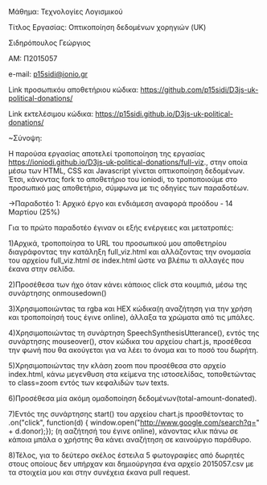 
Μάθημα: Τεχνολογίες Λογισμικού

Τίτλος Εργασίας: Οπτικοποίηση δεδομένων χορηγιών (UK)

Σιδηρόπουλος Γεώργιος

ΑΜ: Π2015057

e-mail: p15sidi@ionio.gr

Link προσωπικόυ αποθετήριου κώδικα: https://github.com/p15sidi/D3js-uk-political-donations/

Link εκτελέσιμου κώδικα: https://p15sidi.github.io/D3js-uk-political-donations/


~Σύνοψη:

Η παρούσα εργασίας αποτελεί τροποποίηση της εργασίας https://ioniodi.github.io/D3js-uk-political-donations/full-viz., στην οποία μέσω των HTML, CSS και Javascript γίνεται οπτικοποίηση δεδομένων. Έτσι, κάνοντας fork το αποθετήριο του ioniodi, το τροποποιούμε στο προσωπικό μας αποθετήριο, σύμφωνα με τις οδηγίες των παραδοτέων.

->Παραδοτέο 1:
Αρχικό έργο και ενδιάμεση αναφορά προόδου - 14 Μαρτίου (25%)

Για το πρώτο παραδοτέο έγιναν οι εξής ενέργειες και μετατροπές:

1)Αρχικά, τροποποίησα το URL του προσωπικού μου αποθετηρίου διαγράφοντας την κατάληξη full_viz.html και αλλάζοντας την ονομασία του αρχείου full_viz.html σε index.html ώστε να βλέπω τι αλλαγές που έκανα στην σελίδα.

2)Προσέθεσα των ήχο όταν κάνει κάποιος click στα κουμπιά, μέσω της συνάρτησης onmousedown() 

3)Χρησιμοποιώντας τα rgba και HEX κώδικα(η αναζήτηση για την χρήση και τροποποίησή τους έγινε online), άλλαξα τα χρώματα από τις μπάλες.

4)Χρησιμοποιώντας τη συνάρτηση SpeechSynthesisUtterance(), εντός της συνάρτησης mouseover(), στον κώδικα του αρχείου chart.js, προσέθεσα την φωνή που θα ακούγεται για να λέει το όνομα και το ποσό του δωρήτη. 

5)Χρησιμοποιώντας την κλάση zoom που προσέθεσα στο αρχείο index.html, κάνω μεγενθυση στα κείμενα της ιστοσελίδας, τοποθετώντας το class=zoom εντός των κεφαλιδών των texts.

6)Προσέθεσα μία ακόμη ομαδοποίηση δεδομένων(total-amount-donated).

7)Εντός της συνάρτησης start() του αρχείου chart.js προσθέτοντας το .on("click", function(d) { window.open("http://www.google.com/search?q=" + d.donor);}); (η ααζήτησή του έγινε online), κάνοντας κλικ πάνω σε κάποια μπάλα ο χρήστης θα κάνει αναζήτηση σε καινούργιο παράθυρο.

8)Τέλος, για το δεύτερο σκέλος  έστειλα 5 φωτογραφίες από δωρητές στους οποίους δεν υπήρχαν και δημιούργησα ένα αρχείο 2015057.csv με τα στοιχεία μου και στην συνέχεια έκανα pull request.
